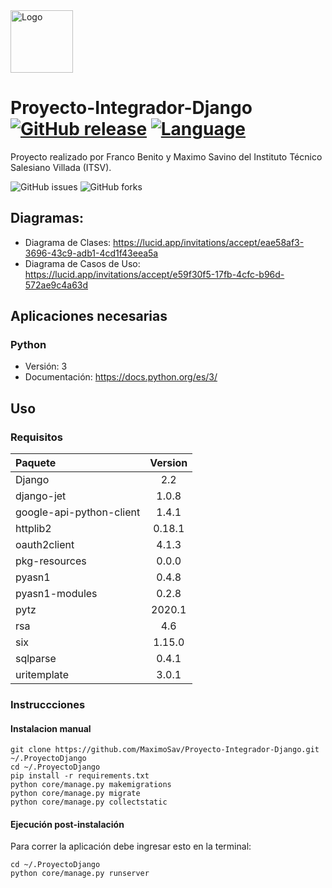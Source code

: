 <img alt="Logo" src="https://i.imgur.com/vt6aCKB.png" width="100" height="100">

# Proyecto-Integrador-Django [![GitHub release](https://img.shields.io/badge/release-none-blue)](https://github.com/MaximoSav/Proyecto-Integrador-Django/releases) [![Language](https://img.shields.io/badge/lang-espa%C3%B1ol%20%2F%20english-yellow)](#)
Proyecto realizado por Franco Benito y Maximo Savino del Instituto Técnico Salesiano Villada (ITSV).
 
<img alt="GitHub issues" src="https://img.shields.io/github/issues/MaximoSav/Proyecto-Integrador-Django?style=for-the-badge&logo=appveyor">
<img alt="GitHub forks" src="https://img.shields.io/github/forks/MaximoSav/Proyecto-Integrador-Django?style=for-the-badge&logo=appveyor">

## Diagramas:
 - Diagrama de Clases: https://lucid.app/invitations/accept/eae58af3-3696-43c9-adb1-4cd1f43eea5a
 - Diagrama de Casos de Uso: https://lucid.app/invitations/accept/e59f30f5-17fb-4cfc-b96d-572ae9c4a63d
## Aplicaciones necesarias
### Python
 - Versión: 3
 - Documentación: https://docs.python.org/es/3/

## Uso
### Requisitos
| Paquete | Version |
|:---|:---:|
| Django| 2.2 |
| django-jet| 1.0.8 |
| google-api-python-client| 1.4.1 |
| httplib2| 0.18.1 |
| oauth2client| 4.1.3 |
| pkg-resources| 0.0.0 |
| pyasn1| 0.4.8 |
| pyasn1-modules| 0.2.8 |
| pytz| 2020.1 |
| rsa| 4.6 |
| six| 1.15.0 |
| sqlparse| 0.4.1 |
| uritemplate| 3.0.1 |

### Instruccciones
#### Instalacion manual

```shell
git clone https://github.com/MaximoSav/Proyecto-Integrador-Django.git ~/.ProyectoDjango
cd ~/.ProyectoDjango
pip install -r requirements.txt
python core/manage.py makemigrations
python core/manage.py migrate
python core/manage.py collectstatic
```

#### Ejecución post-instalación

Para correr la aplicación debe ingresar esto en la terminal:

```shell
cd ~/.ProyectoDjango
python core/manage.py runserver
```
